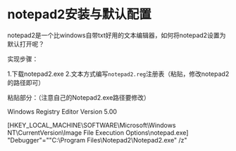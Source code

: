 # notepad2安装与默认配置

notepad2是一个比windows自带txt好用的文本编辑器，如何将notepad2设置为默认打开呢？

实现步骤：

1.下载notepad2.exe
2.文本方式编写`notepad2.reg`注册表（粘贴，修改notepad2的路径即可）

粘贴部分：（注意自己的Notepad2.exe路径要修改）

Windows Registry Editor Version 5.00

[HKEY_LOCAL_MACHINE\SOFTWARE\Microsoft\Windows NT\CurrentVersion\Image File Execution Options\notepad.exe]
"Debugger"="\"C:\\Program Files\\Notepad2\\Notepad2.exe\" /z"
